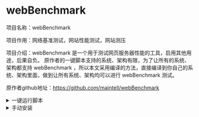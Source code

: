 # webBenchmark
项目名称：webBenchmark


项目作用：网络基准测试，网站性能测试，网站测压


项目介绍：webBenchmark 是一个用于测试网页服务器性能的工具，启用其他用途，后果自负。
原作者的一键脚本支持的系统、架构有限，为了让所有的系统、架构都支持 webBenchmark ，所以本文采用编译的方法，直接编译到你自己的系统、架构里面，做到让所有系统、架构均可以进行 webBenchmark 测试。


原作者github地址：https://github.com/maintell/webBenchmark


<details>
<summary>一键运行脚本</summary>
bash <(curl -s https://raw.githubusercontent.com/huliyoudiangou/webBenchmark/main/webBenchmark.sh)

</details>


<details>
<summary>手动安装</summary>


第一步：安装 Git 和 Golang

yum install git golang || apt install git golang || dnf install screen || pkg install git golang


第二步：安装 screen 避免任务被系统杀死


apt-get install screen || yum install screen || dnf install screen || pkg install screen

screen -S webBenchmarkSession #创建一个名为 webBenchmarkSession 的窗口任务，命名可以自定义


第三步：编译架构

git clone https://github.com/maintell/webBenchmark.git

cd webBenchmark

go build


第四步：赋予权限，直接开搞（注意替换 url，线程数可根据 vps 性能替换）

chmod +x webBenchmark

./webBenchmark -c 32 -s https://target.url &


第五步：如果不想刷了如何取消

方法一：没有安装 screen：
首先列出该进程，执行：

ps aux | grep webBenchmark

然后找出进程的 pid，执行：

kill -9 pid

方法二：安装了 screen 并且在 screen 窗口任务中运行

screen -ls #获取当前任务

screen -r webBenchmarkSession #回到这个任务

screen -d webBenchmarkSession #关闭这个任务

注意，此时只是关闭了 screen 窗口任务，并没有停止咱们的 webBenchmark 任务
列出该进程，执行：

ps aux | grep webBenchmark

然后找出进程的 pid，执行：

kill -9 pid

</details>
